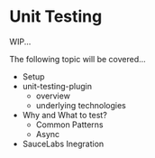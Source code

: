 # Unit Testing

WIP...

The following topic will be covered...

- Setup
- unit-testing-plugin
  - overview
  - underlying technologies
- Why and What to test?
  - Common Patterns
  - Async
- SauceLabs Inegration
